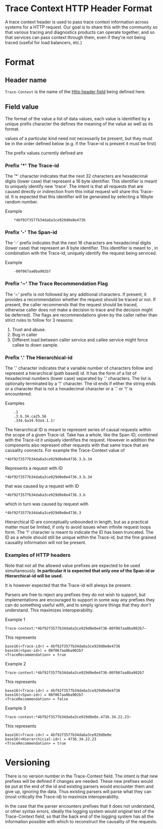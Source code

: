 # Trace Context HTTP Header Format

A trace context header is used to pass trace context information across systems
for a HTTP request. Our goal is to share this with the community so that various
tracing and diagnostics products can operate together, and so that services can
pass context through them, even if they're not being traced (useful for load
balancers, etc.)

# Format

## Header name

`Trace-Context` is the name of the [Http header field](https://en.wikipedia.org/wiki/List_of_HTTP_header_fields) being defined here. 

## Field value

The format of the value a list of data values, each value is identified by a 
unique prefix character the defines the meaning of the value as well as its
format.  

values of a particular kind need not necessarily be present, but they must be 
in the order defined below (e.g. if the Trace-id is present it must be first)

The prefix values currently defined are

### Prefix '*' The Trace-id 

The '*' character indicates that the next 32 characters are hexadecimal digits (lower case)
that represent a 16 byte identifier.  This identifier is meant to uniquely identify 
new 'trace'.   The intent is that all requests that are caused directly or 
indirection from this initial request will share this Trace-id.  It is expected that
this identifier will be generated by selecting a 16byte random number.   

Example
```
	*4bf92f3577b34da6a3ce929d0e0e4736
```

### Prefix '-' The Span-id 

The '-' prefix indicates that the next 16 characters are hexadecimal digits (lower case)
that represent an 8 byte identifier.   This identifier is meant to , in combination with 
the Trace-id, uniquely identify the request being serviced.   

Example
```
	-00f067aa0ba902b7
```

### Prefix '~' The Trace Recommendation Flag

The '~' prefix is not followed by any additional characters.   If present, it provides
a recommendation whether the request should be traced or not.   If present, the
caller recommends that the request should be traced, otherwise caller does not make a decision to trace
and the decision might be deferred). The flags are recommendations given by the
caller rather than strict rules to follow for 3 reasons:

1.  Trust and abuse.
2.  Bug in caller
3.  Different load between caller service and callee service might force callee
    to down sample.

### Prefix '.' The Hierarchical-id

The '.' character indicates that a variable number of characters follow and represent
a hierarchical (path based) id.   It has the form of a list of hexadecimal numbers 
(lower case) separated by '.' characters.   The list is optionally terminated by 
a '!' character.   The id ends if either the string ends or a character that 
is not a hexadecimal character or a '.' or '!' is encountered.   

Examples

```
	.1
	.3.b.34.ca25.56
	.334.ba34.93a4.1.1!
```
The hierarchical ID is meant to represent series of causal requests within the scope
of a given Trace-id.   Take has a whole, like the Span-ID, combined with the Trace-id
it uniquely identifies the request.    However in addition the components also represent
other requests with that same trace that are causality connects.  For example the Trace-Context
value of 
```
*4bf92f3577b34da6a3ce929d0e0e4736.3.b.34
```
Represents a request with ID
```
*4bf92f3577b34da6a3ce929d0e0e4736.3.b.34
```
that was caused by a request with ID
```
*4bf92f3577b34da6a3ce929d0e0e4736.3.b
```
which in turn was caused by request with 
```
*4bf92f3577b34da6a3ce929d0e0e4736.3
```
Hierarchical ID are conceptually unbounded in length, but as a practical matter must be
limited, if only to avoid issues when infinite request loops form.   The '!' character 
is meant to indicate the ID has been truncated.  The ID as a whole should still be unique
within the Trace-id, but the fine grained causality information will not be present.   

### Examples of HTTP headers

Note that not all the allowed value prefixes are expected to be used simultaneously.  __In particular it is expected that only one of the Span-id or Hierarchical-id will be used.__

It is however expected that the Trace-id will always be present.  

Parsers are free to reject any prefixes they do not wish to support, but implementations
are encouraged to support in some way any prefixes they can do something useful with, and
to simply ignore things that they don't understand.   This maximizes interoperability.  

Example 1
```
Trace-context:*4bf92f3577b34da6a3ce929d0e0e4736-00f067aa0ba902b7~
```
This represents 
```
base16(<Trace-id>) = 4bf92f3577b34da6a3ce929d0e0e4736
base16(<Span-id>) = 00f067aa0ba902b7
<TraceRecommendation> = true
```

Example 2
```
Trace-context:*4bf92f3577b34da6a3ce929d0e0e4736-00f067aa0ba902b7
```
This represents 
```
base16(<Trace-id>) = 4bf92f3577b34da6a3ce929d0e0e4736
base16(<Span-id>) = 00f067aa0ba902b7
<TraceRecommendation> = false
```

Example 3
```
Trace-context:*4bf92f3577b34da6a3ce929d0e0e.4736.34.22.23~
```
This represents 
```
base16(<Trace-id>) = 4bf92f3577b34da6a3ce929d0e0e
base16(<Hierarchicial-id>) = 4736.34.22.23
<TraceRecommendation> = true
```

# Versioning

There is no version number in the Trace-Context field.  The intent is that new prefixes will 
be defined if changes are needed.   These new prefixes would be put at the end of the id
and existing parsers would encounter them and give up, ignoring the data.   Thus existing
parsers will parse what they can (most critically the Trace-id) to maximize interoperability.

In the case that the parser encounters prefixes that it does not understand, or other syntax
errors, ideally the logging system would original text of the Trace-Context field, so that the
back end of the logging system has all the information possible with which to reconstruct 
the causality of the requests.   
